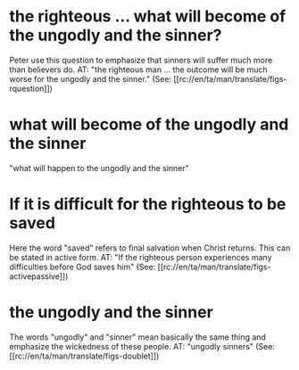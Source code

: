 # the righteous ... what will become of the ungodly and the sinner?

Peter use this question to emphasize that sinners will suffer much more than believers do. AT: "the righteous man ... the outcome will be much worse for the ungodly and the sinner." (See: [[rc://en/ta/man/translate/figs-rquestion]])

# what will become of the ungodly and the sinner

"what will happen to the ungodly and the sinner"

# If it is difficult for the righteous to be saved

Here the word "saved" refers to final salvation when Christ returns. This can be stated in active form. AT: "If the righteous person experiences many difficulties before God saves him" (See: [[rc://en/ta/man/translate/figs-activepassive]])

# the ungodly and the sinner

The words "ungodly" and "sinner" mean basically the same thing and emphasize the wickedness of these people. AT: "ungodly sinners" (See: [[rc://en/ta/man/translate/figs-doublet]])

